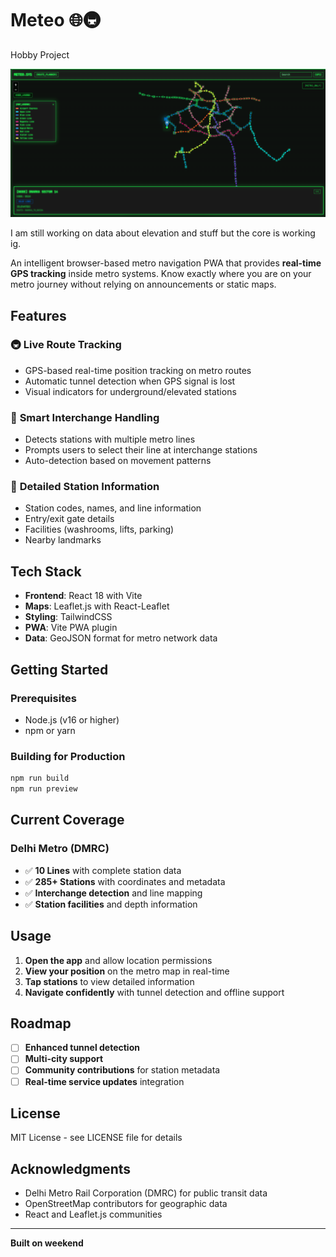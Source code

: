 # Meteo 🌐🚇

Hobby Project

![Meteo](./pictures//meteo.png)

I am still working on data about elevation and stuff but the core is working ig.

An intelligent browser-based metro navigation PWA that provides **real-time GPS tracking** inside metro systems. Know exactly where you are on your metro journey without relying on announcements or static maps.

## Features

### 🚇 **Live Route Tracking**
- GPS-based real-time position tracking on metro routes
- Automatic tunnel detection when GPS signal is lost
- Visual indicators for underground/elevated stations

### 🔄 **Smart Interchange Handling**
- Detects stations with multiple metro lines
- Prompts users to select their line at interchange stations
- Auto-detection based on movement patterns

### 📍 **Detailed Station Information**
- Station codes, names, and line information
- Entry/exit gate details
- Facilities (washrooms, lifts, parking)
- Nearby landmarks

## Tech Stack

- **Frontend**: React 18 with Vite
- **Maps**: Leaflet.js with React-Leaflet
- **Styling**: TailwindCSS
- **PWA**: Vite PWA plugin
- **Data**: GeoJSON format for metro network data

## Getting Started

### Prerequisites
- Node.js (v16 or higher)
- npm or yarn


### Building for Production

```bash
npm run build
npm run preview
```

## Current Coverage

### Delhi Metro (DMRC)
- ✅ **10 Lines** with complete station data
- ✅ **285+ Stations** with coordinates and metadata
- ✅ **Interchange detection** and line mapping
- ✅ **Station facilities** and depth information

## Usage

1. **Open the app** and allow location permissions
2. **View your position** on the metro map in real-time
3. **Tap stations** to view detailed information
4. **Navigate confidently** with tunnel detection and offline support


## Roadmap

- [ ] **Enhanced tunnel detection**
- [ ] **Multi-city support** 
- [ ] **Community contributions** for station metadata
- [ ] **Real-time service updates** integration

## License

MIT License - see LICENSE file for details

## Acknowledgments

- Delhi Metro Rail Corporation (DMRC) for public transit data
- OpenStreetMap contributors for geographic data
- React and Leaflet.js communities

---

**Built on weekend**
